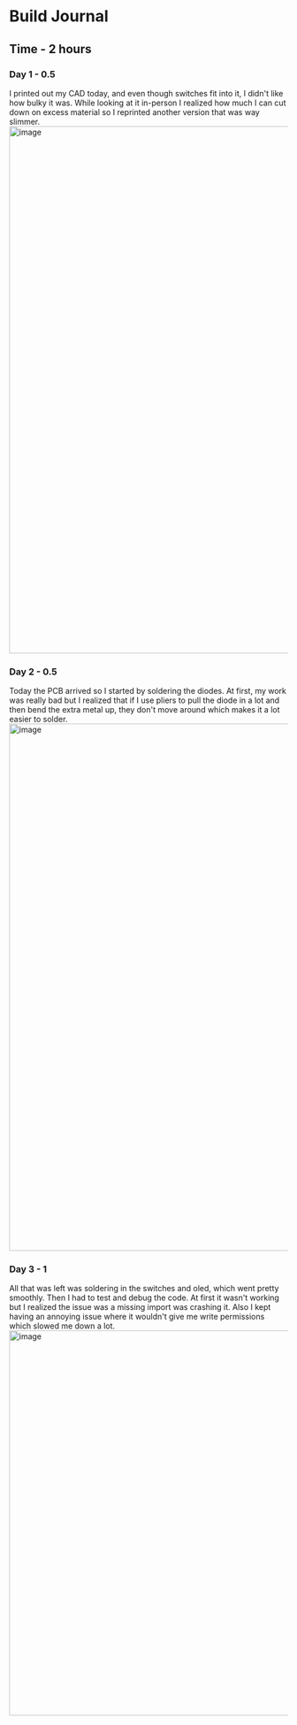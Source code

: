 # Build Journal
## Time - 2 hours

### Day 1 - 0.5
I printed out my CAD today, and even though switches fit into it, I didn't like how bulky it was. While looking at it in-person I realized how much I can cut down on excess material so I reprinted another version that was way slimmer.
<img width="715" height="953" alt="image" src="https://github.com/user-attachments/assets/04c1be91-53c0-49ae-a553-53d236c68e5b" />

### Day 2 - 0.5
Today the PCB arrived so I started by soldering the diodes. At first, my work was really bad but I realized that if I use pliers to pull the diode in a lot and then bend the extra metal up, they don't move around which makes it a lot easier to solder.
<img width="715" height="953" alt="image" src="https://github.com/user-attachments/assets/88fefed8-610a-46cf-a366-70839b7f7ebd" />

### Day 3 - 1
All that was left was soldering in the switches and oled, which went pretty smoothly. Then I had to test and debug the code. At first it wasn't working but I realized the issue was a missing import was crashing it. Also I kept having an annoying issue where it wouldn't give me write permissions which slowed me down a lot.
<img width="626" height="696" alt="image" src="https://github.com/user-attachments/assets/4d211f3f-1630-4c52-88eb-a048e4a449d0" />
